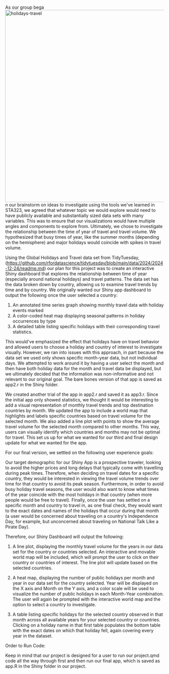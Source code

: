 
As our group bega<img width="908" height="608" alt="holidays-travel" src="https://github.com/user-attachments/assets/08275c20-2cee-4da2-b24b-73233e34f6ad" />
n our brainstorm on ideas to investigate using the tools we've learned in STA323, we agreed that whatever topic we would explore would need to have publicly available and substantially sized data sets with many variables. This was to ensure that our visualizations would have multiple angles and components to explore from. Ultimately, we chose to investigate the relationship between the time of year of travel and travel volume. We hypothesized that busy times of year, like the summer months (depending on the hemisphere) and major holidays would coincide with spikes in travel volume.

Using the Global Holidays and Travel data set from TidyTuesday,(https://github.com/rfordatascience/tidytuesday/blob/main/data/2024/2024-12-24/readme.md) our plan for this project was to create an interactive Shiny dashboard that explores the relationship between time of year (especially around national holidays) and travel patterns. The data set has the data broken down by country, allowing us to examine travel trends by time and by country. We originally wanted our Shiny app dashboard to output the following once the user selected a country:

1.  An annotated time series graph showing monthly travel data with holiday events marked
2.  A color-coded heat map displaying seasonal patterns in holiday occurrences by type
3.  A detailed table listing specific holidays with their corresponding travel statistics.

This would've emphasized the effect that holidays have on travel behavior and allowed users to choose a holiday and country of interest to investigate visually. However, we ran into issues with this approach, in part because the data set we used only shows specific month-year data, but not individual days. We attempted to work around it by having a user select the month and then have both holiday data for the month and travel data be displayed, but we ultimately decided that the information was non-informative and not relevant to our original goal. The bare bones version of that app is saved as app2.r in the Shiny folder.

We created another trial of the app in app2.r and saved it as app3.r. Since the initial app only showed statistics, we thought it would be interesting to add a visual representation of monthly travel trends and top destination countries by month. We updated the app to include a world map that highlights and labels specific countries based on travel volume for the selected month. We also added a line plot with points to show the average travel volume for the selected month compared to other months. This way, users can visually identify which countries and months may not be optimal for travel. This set us up for what we wanted for our third and final design update for what we wanted for the app.

For our final version, we settled on the following user experience goals:

Our target demographic for our Shiny App is a prospective traveler, looking to avoid the higher prices and long delays that typically come with travelling during peak times. Therefore, when deciding on travel dates for a specific country, they would be interested in viewing the travel volume trends over time for that country to avoid its peak season. Furthermore, in order to avoid busy holiday travel seasons, the user would also want to know what times of the year coincide with the most holidays in that country (when more people would be free to travel). Finally, once the user has settled on a specific month and country to travel in, as one final check, they would want to the exact dates and names of the holidays that occur during that month (a user would be concerned about traveling on a country's Independence Day, for example, but unconcerned about traveling on National Talk Like a Pirate Day).

Therefore, our Shiny Dashboard will output the following:

1.  A line plot, displaying the monthly travel volume for the years in our data set for the country or countries selected. An interactive and movable world map will be included, which will prompt the user to click on their country or countries of interest. The line plot will update based on the selected countries.

2.  A heat map, displaying the number of public holidays per month and year in our data set for the country selected. Year will be displayed on the X axis and Month on the Y axis, and a color scale will be used to visualize the number of public holidays in each Month-Year combination. The user will again be prompted with the interactive world map and the option to select a country to investigate.

3.  A table listing specific holidays for the selected country observed in that month across all available years for your selected country or countries. Clicking on a holiday name in that first table populates the bottom table with the exact dates on which that holiday fell, again covering every year in the dataset. 

Order to Run Code:

Keep in mind that our project is designed for a user to run our project.qmd code all the way through first and then run our final app, which is saved as app.R in the Shiny folder in our project.
